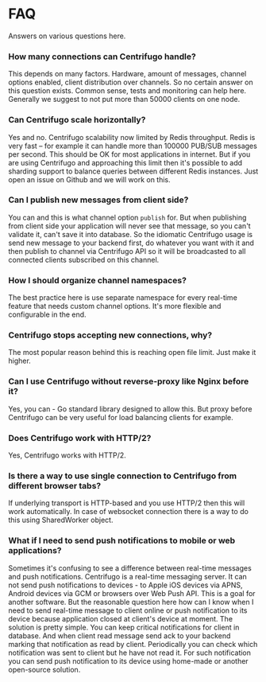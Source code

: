 # FAQ

Answers on various questions here.

### How many connections can Centrifugo handle?

This depends on many factors. Hardware, amount of messages, channel options enabled,
client distribution over channels. So no certain answer on this question exists. Common
sense, tests and monitoring can help here. Generally we suggest to not put more than 50000
clients on one node.

### Can Centrifugo scale horizontally?

Yes and no. Centrifugo scalability now limited by Redis throughput. Redis is very fast – for example
it can handle more than 100000 PUB/SUB messages per second. This should be OK for most applications
in internet. But if you are using Centrifugo and approaching this limit then it's possible to add
sharding support to balance queries between different Redis instances. Just open an issue on Github
and we will work on this.

### Can I publish new messages from client side?

You can and this is what channel option `publish` for. But when publishing from client side
your application will never see that message, so you can't validate it, can't save it into
database. So the idiomatic Centrifugo usage is send new message to your backend first, do whatever
you want with it and then publish to channel via Centrifugo API so it will be broadcasted to all
connected clients subscribed on this channel.

### How I should organize channel namespaces?

The best practice here is use separate namespace for every real-time feature that needs custom
channel options. It's more flexible and configurable in the end.

### Centrifugo stops accepting new connections, why?

The most popular reason behind this is reaching open file limit. Just make it higher.

### Can I use Centrifugo without reverse-proxy like Nginx before it?

Yes, you can - Go standard library designed to allow this. But proxy before Centrifugo can be very useful
for load balancing clients for example.

### Does Centrifugo work with HTTP/2?

Yes, Centrifugo works with HTTP/2.

### Is there a way to use single connection to Centrifugo from different browser tabs?

If underlying transport is HTTP-based and you use HTTP/2 then this will work automatically. In case
of websocket connection there is a way to do this using SharedWorker object.

### What if I need to send push notifications to mobile or web applications?

Sometimes it's confusing to see a difference between real-time messages and push notifications.
Centrifugo is a real-time messaging server. It can not send push notifications to devices - to Apple
iOS devices via APNS, Android devices via GCM or browsers over Web Push API. This is a goal for
another software. But the reasonable question here how can I know when I need to send real-time
message to client online or push notification to its device because application closed at client's
device at moment. The solution is pretty simple. You can keep critical notifications for client in
database. And when client read message send ack to your backend marking that notification as read
by client. Periodically you can check which notification was sent to client but he have not read it.
For such notification you can send push notification to its device using home-made or another
open-source solution.



